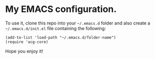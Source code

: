 # My EMACS configuration.

To use it, clone this repo into your `~/.emacs.d` folder and also create a `~/.emacs.d/init.el` file containing the following:

```
(add-to-list 'load-path "~/.emacs.d/folder-name")
(require 'acg-core)
```

Hope you enjoy it!
